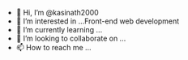 - 👋 Hi, I’m @kasinath2000
- 👀 I’m interested in ...Front-end web development
- 🌱 I’m currently learning ...
- 💞️ I’m looking to collaborate on ...
- 📫 How to reach me ...

<!---
kasinath2000/kasinath2000 is a ✨ special ✨ repository because its `README.md` (this file) appears on your GitHub profile.
You can click the Preview link to take a look at your changes.
--->
